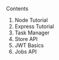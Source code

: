 Contents

1. Node Tutorial
2. Express Tutorial
3. Task Manager 
4. Store API
5. JWT Basics
6. Jobs API

